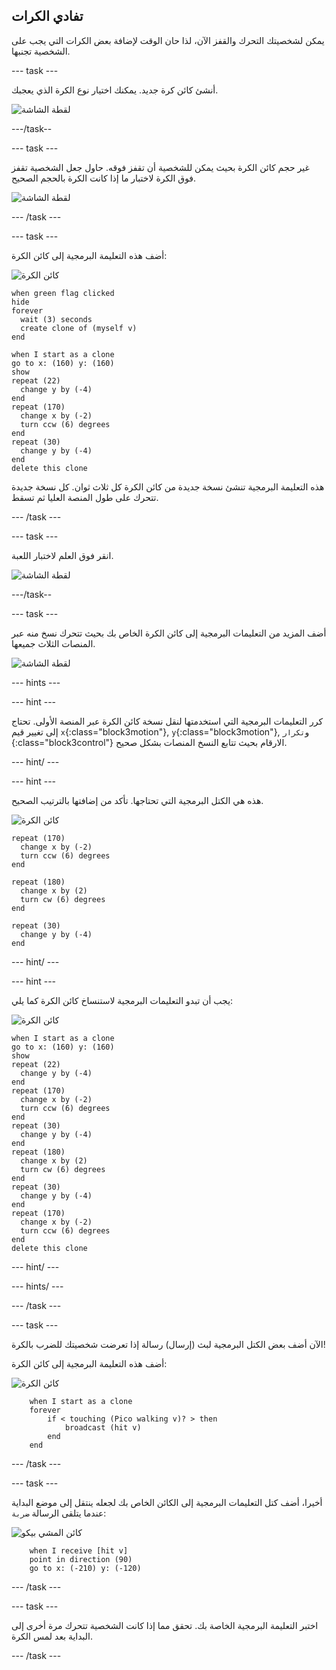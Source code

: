 ## تفادي الكرات

يمكن لشخصيتك التحرك والقفز الآن، لذا حان الوقت لإضافة بعض الكرات التي يجب على الشخصية تجنبها.

\--- task \---

أنشئ كائن كرة جديد. يمكنك اختيار نوع الكرة الذي يعجبك.

![لقطة الشاشة](images/dodge-balls.png)

\---/task--

\--- task \---

غير حجم كائن الكرة بحيث يمكن للشخصية أن تقفز فوقه. حاول جعل الشخصية تقفز فوق الكرة لاختبار ما إذا كانت الكرة بالحجم الصحيح.

![لقطة الشاشة](images/dodge-ball-resize.png)

\--- /task \---

\--- task \---

أضف هذه التعليمة البرمجية إلى كائن الكرة:

![كائن الكرة](images/ball_sprite.png)

```blocks3
when green flag clicked
hide
forever 
  wait (3) seconds
  create clone of (myself v)
end
```

```blocks3
when I start as a clone
go to x: (160) y: (160)
show
repeat (22) 
  change y by (-4)
end
repeat (170) 
  change x by (-2)
  turn ccw (6) degrees
end
repeat (30) 
  change y by (-4)
end
delete this clone
```

هذه التعليمة البرمجية تنشئ نسخة جديدة من كائن الكرة كل ثلاث ثوان. كل نسخة جديدة تتحرك على طول المنصة العليا ثم تسقط.

\--- /task \---

\--- task \---

انقر فوق العلم لاختبار اللعبة.

![لقطة الشاشة](images/dodge-ball-test.png)

\---/task--

\--- task \---

أضف المزيد من التعليمات البرمجية إلى كائن الكرة الخاص بك بحيث تتحرك نسخ منه عبر المنصات الثلاث جميعها.

![لقطة الشاشة](images/dodge-ball-more-motion.png)

\--- hints \---

\--- hint \---

كرر التعليمات البرمجية التي استخدمتها لنقل نسخة كائن الكرة عبر المنصة الأولى. تحتاج إلى تغيير قيم `x`{:class="block3motion"}, `y`{:class="block3motion"}, و`تكرار `{:class="block3control"} الارقام بحيث تتابع النسخ المنصات بشكل صحيح.

\--- hint/ \---

\--- hint \---

هذه هي الكتل البرمجية التي تحتاجها. تأكد من إضافتها بالترتيب الصحيح.

![كائن الكرة](images/ball_sprite.png)

```blocks3
repeat (170) 
  change x by (-2)
  turn ccw (6) degrees
end

repeat (180) 
  change x by (2)
  turn cw (6) degrees
end

repeat (30) 
  change y by (-4)
end
```

\--- hint/ \---

\--- hint \---

يجب أن تبدو التعليمات البرمجية لاستنساخ كائن الكرة كما يلي:

![كائن الكرة](images/ball_sprite.png)

```blocks3
when I start as a clone
go to x: (160) y: (160)
show
repeat (22) 
  change y by (-4)
end
repeat (170) 
  change x by (-2)
  turn ccw (6) degrees
end
repeat (30) 
  change y by (-4)
end
repeat (180) 
  change x by (2)
  turn cw (6) degrees
end
repeat (30) 
  change y by (-4)
end
repeat (170) 
  change x by (-2)
  turn ccw (6) degrees
end
delete this clone
```

\--- hint/ \---

\--- hints/ \---

\--- /task \---

\--- task \---

الآن أضف بعض الكتل البرمجية لبث (إرسال) رسالة إذا تعرضت شخصيتك للضرب بالكرة!

أضف هذه التعليمة البرمجية إلى كائن الكرة:

![كائن الكرة](images/ball_sprite.png)

```blocks3
    when I start as a clone
    forever
        if < touching (Pico walking v)? > then
            broadcast (hit v)
        end
    end
```

\--- /task \---

\--- task \---

أخيرا، أضف كتل التعليمات البرمجية إلى الكائن الخاص بك لجعله ينتقل إلى موضع البداية عندما يتلقى الرسالة `ضربة`:

![كائن المشي بيكو](images/pico_walking_sprite.png)

```blocks3
    when I receive [hit v]
    point in direction (90)
    go to x: (-210) y: (-120)
```

\--- /task \---

\--- task \---

اختبر التعليمة البرمجية الخاصة بك. تحقق مما إذا كانت الشخصية تتحرك مرة أخرى إلى البداية بعد لمس الكرة.

\--- /task \---